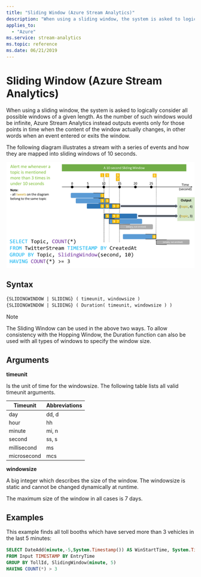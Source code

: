 ```yaml
---
title: "Sliding Window (Azure Stream Analytics)"
description: "When using a sliding window, the system is asked to logically consider all possible windows of a given length."
applies_to:
  - "Azure"
ms.service: stream-analytics
ms.topic: reference
ms.date: 06/21/2019
---
```


# Sliding Window (Azure Stream Analytics)
  When using a sliding window, the system is asked to logically consider all possible windows of a given length. As the number of such windows would be infinite, Azure Stream Analytics instead outputs events only for those points in time when the content of the window actually changes, in other words when an event entered or exits the window.

The following diagram illustrates a stream with a series of events and how they are mapped into sliding windows of 10 seconds.

 ![Stream Analytics 10 second sliding window](media/sliding-window-azure-stream-analytics/sliding-window-updated.png "Stream Analytics 10 second sliding window")

## Syntax

```SQL
{SLIDINGWINDOW | SLIDING} ( timeunit, windowsize )
{SLIDINGWINDOW | SLIDING} ( Duration( timeunit, windowsize ) )

```

> [!NOTE]
>  The Sliding Window can be used in the above two ways. To allow consistency with the Hopping Window, the Duration function can also be used with all types of windows to specify the window size.

## Arguments
 **timeunit**

 Is the unit of time for the windowsize. The following table lists all valid timeunit arguments.

|Timeunit|Abbreviations|
|--------------|-------------------|
|day|dd, d|
|hour|hh|
|minute|mi, n|
|second|ss, s|
|millisecond|ms|
|microsecond|mcs|

 **windowsize**

 A big integer which describes the size of the window. The windowsize is static and cannot be changed dynamically at runtime.

 The maximum size of the window in all cases is 7 days.

## Examples
 This example finds all toll booths which have served more than 3 vehicles in the last 5 minutes:

```SQL
SELECT DateAdd(minute,-5,System.Timestamp()) AS WinStartTime, System.Timestamp() AS WinEndTime, TollId, COUNT(*)
FROM Input TIMESTAMP BY EntryTime
GROUP BY TollId, SlidingWindow(minute, 5)
HAVING COUNT(*) > 3

```


